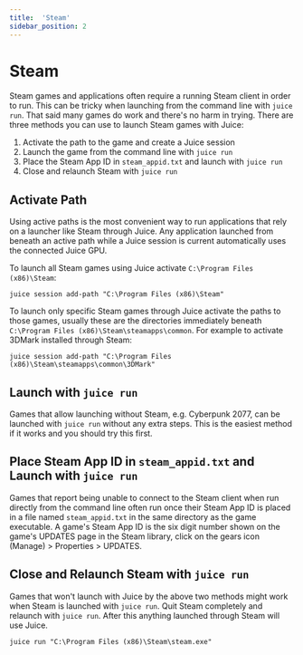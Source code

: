 ```yaml
---
title:  'Steam'
sidebar_position: 2
---
```


# Steam

Steam games and applications often require a running Steam client in order to run.  This can be tricky when launching from the command line with `juice run`.  That said many games do work and there's no harm in trying.  There are three methods you can use to launch Steam games with Juice:

1. Activate the path to the game and create a Juice session
2. Launch the game from the command line with `juice run`
3. Place the Steam App ID in `steam_appid.txt` and launch with `juice run`
4. Close and relaunch Steam with `juice run`

## Activate Path

Using active paths is the most convenient way to run applications that rely on a launcher like Steam through Juice.  Any application launched from beneath an active path while a Juice session is current automatically uses the connected Juice GPU.

To launch all Steam games using Juice activate `C:\Program Files (x86)\Steam`:

~~~
juice session add-path "C:\Program Files (x86)\Steam"
~~~

To launch only specific Steam games through Juice activate the paths to those games, usually these are the directories immediately beneath `C:\Program Files (x86)\Steam\steamapps\common`.  For example to activate 3DMark installed through Steam:

~~~
juice session add-path "C:\Program Files (x86)\Steam\steamapps\common\3DMark"
~~~

## Launch with `juice run`

Games that allow launching without Steam, e.g. Cyberpunk 2077, can be launched with `juice run` without any extra steps.  This is the easiest method if it works and you should try this first.

## Place Steam App ID in `steam_appid.txt` and Launch with `juice run`

Games that report being unable to connect to the Steam client when run directly from the command line often run once their Steam App ID is placed in a file named `steam_appid.txt` in the same directory as the game executable.  A game's Steam App ID is the six digit number shown on the game's UPDATES page in the Steam library, click on the gears icon (Manage) > Properties > UPDATES.

## Close and Relaunch Steam with `juice run`

Games that won't launch with Juice by the above two methods might work when Steam is launched with `juice run`.  Quit Steam completely and relaunch with `juice run`.  After this anything launched through Steam will use Juice.

~~~
juice run "C:\Program Files (x86)\Steam\steam.exe"
~~~
